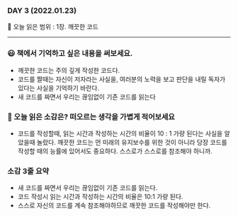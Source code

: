 ### DAY 3 (2022.01.23)

🔖 오늘 읽은 범위 : 1장. 깨끗한 코드

---

### 😃 책에서 기억하고 싶은 내용을 써보세요.

- 깨끗한 코드는 주의 깊게 작성한 코드다.
- 코드를 짤때는 자신이 저자라는 사실을, 여러분의 노력을 보고 판단을 내릴 독자가 있다는 사실을 기억하기 바란다.
- 새 코드를 짜면서 우리는 끊임없이 기존 코드를 읽는다

### 🤔 오늘 읽은 소감은? 떠오르는 생각을 가볍게 적어보세요

- 코드를 작성할때, 읽는 시간과 작성하는 시간의 비율이 10 : 1 가량 된다는 사실을 알았을때 놀랐다. 깨끗한 코드는 먼 미래의 유지보수를 위한 것이 아니라 당장 코드를 작성할 때의 능률에 있어서도 중요하다. 스스로가 스스로를 참조해야 하니까.

### 소감 3줄 요약

- 새 코드를 짜면서 우리는 끊임없이 기존 코드를 읽는다.
- 코드 작성시 읽는 시간과 작성하는 시간의 비율은 10:1 가량 된다.
- 스스로 자신의 코드를 계속 참조해야하므로 깨끗한 코드를 작성해야만 한다.
